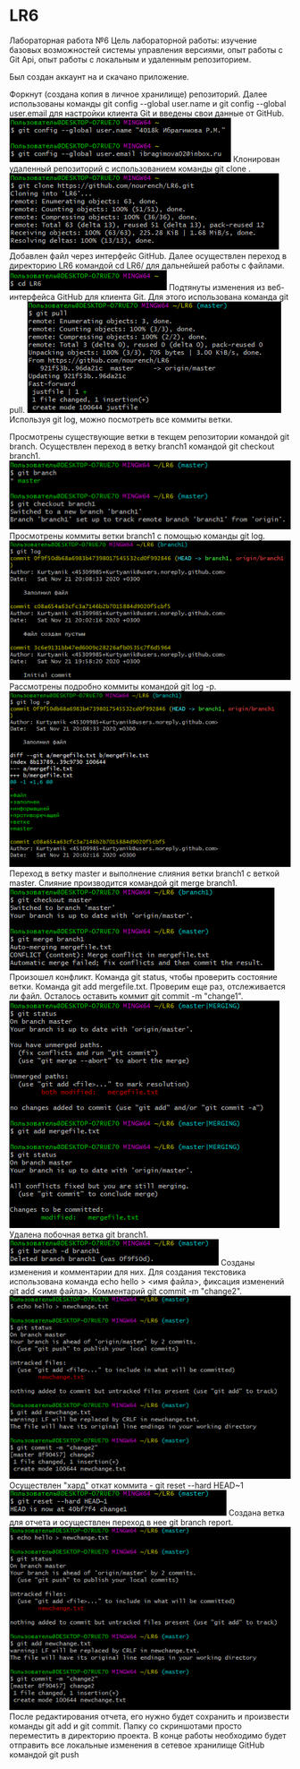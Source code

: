 # LR6
Лабораторная работа №6
Цель лабораторной работы: изучение базовых возможностей системы управления версиями, опыт работы с Git Api, опыт работы с локальным и удаленным репозиторием.

Был создан аккаунт на  и скачано приложение.

Форкнут (создана копия в личное хранилище) репозиторий.
Далее использованы команды git config --global user.name <username> и git config --global user.email <email> для настройки клиента Git и введены свои данные от GitHub.
![ввод данных](https://github.com/nourench/LR6/blob/reportRenata/скрины%20фор%20гит/1.png?raw=true)
Клонирован удаленный репозиторий с использованием команды git clone <url>.
![](https://github.com/nourench/LR6/blob/reportRenata/скрины%20фор%20гит/2_clone.png?raw=true)
Добавлен файл через интерфейс GitHub. Далее осуществлен переход в директорию LR6 командой cd LR6/ для дальнейшей работы с файлами.
![](https://github.com/nourench/LR6/blob/reportRenata/скрины%20фор%20гит/3_cd.png?raw=true)
Подтянуты изменения из веб-интерфейса GitHub для клиента Git. Для этого использована команда git pull.
![](https://github.com/nourench/LR6/blob/reportRenata/скрины%20фор%20гит/4.png?raw=true)
Используя git log, можно посмотреть все коммиты ветки.

Просмотрены существующие ветки в текщем репозитории командой git branch. Осуществлен переход в ветку branch1 командой git checkout branch1.
![](https://github.com/nourench/LR6/blob/reportRenata/скрины%20фор%20гит/5_gotobranch1.png?raw=true)
Просмотрены коммиты ветки branch1 с помощью команды git log.
![](https://github.com/nourench/LR6/blob/reportRenata/скрины%20фор%20гит/6_log.png?raw=true)
Рассмотрены подробно коммиты командой git log -p.
![](https://github.com/nourench/LR6/blob/reportRenata/скрины%20фор%20гит/6_logp.png?raw=true)
Переход в ветку master и выполнение слияния ветки branch1 с веткой master. Слияние производится командой git merge branch1.
![](https://github.com/nourench/LR6/blob/reportRenata/скрины%20фор%20гит/7_merge.png?raw=true)
Произошел конфликт. Команда git status, чтобы проверить состояние ветки. Команда git add mergefile.txt. Проверим еще раз, отслеживается ли файл. Осталось оставить коммит git commit -m "change1".
![](https://github.com/nourench/LR6/blob/reportRenata/скрины%20фор%20гит/8_fixconflict.png?raw=true)
Удалена побочная ветка git branch1.
![](https://github.com/nourench/LR6/blob/reportRenata/скрины%20фор%20гит/10_delbranch.png?raw=true)
Созданы изменения и комментарии для них. Для создания текстовика использована команда echo hello > <имя файла>, фиксация изменений git add <имя файла>. Комментарий git commit -m "change2".
![](https://github.com/nourench/LR6/blob/reportRenata/скрины%20фор%20гит/11_change2.png?raw=true)
Осуществлен "хард" откат коммита - git reset --hard HEAD~1 
![](https://github.com/nourench/LR6/blob/reportRenata/скрины%20фор%20гит/12_hardreset.png?raw=true)
Создана ветка для отчета и осуществлен переход в нее git branch report.
![](https://github.com/nourench/LR6/blob/reportRenata/скрины%20фор%20гит/11_change2.png?raw=true)
После редактирования отчета, его нужно будет сохранить и произвести команды git add и git commit.
Папку со скриншотами просто переместить в директорию проекта.
В конце работы необходимо будет отправить все локальные изменения в сетевое хранилище GitHub командой git push
